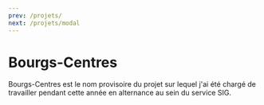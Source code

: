 ```yaml
---
prev: /projets/
next: /projets/modal
---
```


# Bourgs-Centres

Bourgs-Centres est le nom provisoire du projet sur lequel j'ai été chargé de travailler pendant cette année en alternance au sein du service SIG.
